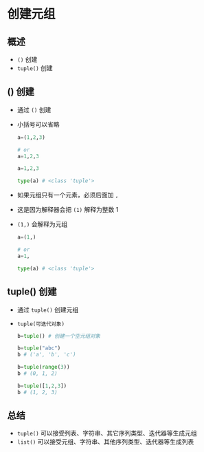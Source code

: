 # 创建元组

## 概述

+ `()` 创建
+ `tuple()` 创建

## () 创建

+ 通过 `()` 创建
+ 小括号可以省略

  ```py
  a=(1,2,3)

  # or
  a=1,2,3
  ```

  ```py
  a=1,2,3

  type(a) # <class 'tuple'>
  ```

+ 如果元组只有一个元素，必须后面加 `,`
+ 这是因为解释器会把 `(1)` 解释为整数 1
+ `(1,)` 会解释为元组

  ```py
  a=(1,) 

  # or
  a=1,

  type(a) # <class 'tuple'>
  ```

## tuple() 创建

+ 通过 `tuple()` 创建元组
+ `tuple(可迭代对象)`

  ```py
  b=tuple() # 创建一个空元组对象

  b=tuple("abc")
  b # ('a', 'b', 'c')

  b=tuple(range(3))
  b # (0, 1, 2)

  b=tuple([1,2,3])
  b # (1, 2, 3)
  ```

## 总结

+ `tuple()` 可以接受列表、字符串、其它序列类型、迭代器等生成元组
+ `list()` 可以接受元组、字符串、其他序列类型、迭代器等生成列表
